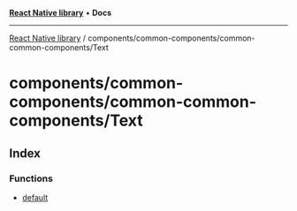 [**React Native library**](../../../../index.md) • **Docs**

***

[React Native library](../../../../modules.md) / components/common-components/common-common-components/Text

# components/common-components/common-common-components/Text

## Index

### Functions

- [default](functions/default.md)
